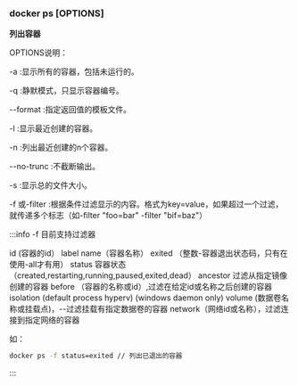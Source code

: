 ### docker ps [OPTIONS]

**列出容器**

OPTIONS说明：

-a :显示所有的容器，包括未运行的。

-q :静默模式，只显示容器编号。

--format :指定返回值的模板文件。

-l :显示最近创建的容器。

-n :列出最近创建的n个容器。

--no-trunc :不截断输出。

-s :显示总的文件大小。

-f 或-filter :根据条件过滤显示的内容。格式为key=value，如果超过一个过滤，就传递多个标志（如-filter "foo=bar" -filter "bif=baz"）



:::info -f 目前支持过滤器

 id (容器的id）
 label
 name（容器名称）
 exited （整数-容器退出状态码，只有在使用-all才有用）
 status 容器状态（created,restarting,running,paused,exited,dead）
 ancestor  过滤从指定镜像创建的容器
 before （容器的名称或id）,过滤在给定id或名称之后创建的容器
 isolation (default process hyperv) (windows daemon only)
 volume (数据卷名称或挂载点)，--过滤挂载有指定数据卷的容器
 network（网络id或名称），过滤连接到指定网络的容器

如：

```sh
docker ps -f status=exited // 列出已退出的容器
```

:::






